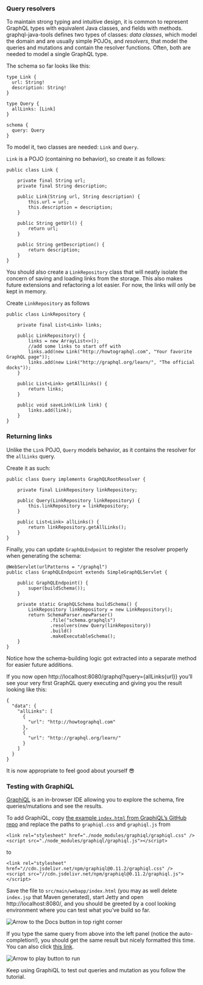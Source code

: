 ### Query resolvers

To maintain strong typing and intuitive design, it is common to represent GraphQL types with equivalent Java classes, and fields with methods. graphql-java-tools defines two types of classes: _data classes_, which model the domain and are usually simple POJOs, and _resolvers_, that model the queries and mutations and contain the resolver functions. Often, both are needed to model a single GraphQL type.

The schema so far looks like this:

    type Link {
      url: String!
      description: String!
    }

    type Query {
      allLinks: [Link]
    }

    schema {
      query: Query
    }

To model it, two classes are needed: `Link` and `Query`.

`Link` is a POJO (containing no behavior), so create it as follows:

    public class Link {

        private final String url;
        private final String description;

        public Link(String url, String description) {
            this.url = url;
            this.description = description;
        }

        public String getUrl() {
            return url;
        }

        public String getDescription() {
            return description;
        }
    }

You should also create a `LinkRepository` class that will neatly isolate the concern of saving and loading links from the storage. This also makes future extensions and refactoring a lot easier. For now, the links will only be kept in memory.

Create `LinkRepository` as follows

    public class LinkRepository {

        private final List<Link> links;

        public LinkRepository() {
            links = new ArrayList<>();
            //add some links to start off with
            links.add(new Link("http://howtographql.com", "Your favorite GraphQL page"));
            links.add(new Link("http://graphql.org/learn/", "The official docks"));
        }

        public List<Link> getAllLinks() {
            return links;
        }

        public void saveLink(Link link) {
            links.add(link);
        }
    }

### Returning links

Unlike the `Link` POJO, `Query` models behavior, as it contains the resolver for the `allLinks` query.

Create it as such:

    public class Query implements GraphQLRootResolver {

        private final LinkRepository linkRepository;

        public Query(LinkRepository linkRepository) {
            this.linkRepository = linkRepository;
        }

        public List<Link> allLinks() {
            return linkRepository.getAllLinks();
        }
    }

Finally, you can update `GraphQLEndpoint` to register the resolver properly when generating the schema:

    @WebServlet(urlPatterns = "/graphql")
    public class GraphQLEndpoint extends SimpleGraphQLServlet {

        public GraphQLEndpoint() {
            super(buildSchema());
        }

        private static GraphQLSchema buildSchema() {
            LinkRepository linkRepository = new LinkRepository();
            return SchemaParser.newParser()
                    .file("schema.graphqls")
                    .resolvers(new Query(linkRepository))
                    .build()
                    .makeExecutableSchema();
        }
    }

Notice how the schema-building logic got extracted into a separate method for easier future additions.

If you now open http://localhost:8080/graphql?query={allLinks{url}} you’ll see your very first GraphQL query executing and giving you the result looking like this:

    {
      "data": {
        "allLinks": [
          {
            "url": "http://howtographql.com"
          },
          {
            "url": "http://graphql.org/learn/"
          }
        ]
      }
    }

It is now appropriate to feel good about yourself 😎

### Testing with GraphiQL

[GraphiQL](https://github.com/graphql/graphiql) is an in-browser IDE allowing you to explore the schema, fire queries/mutations and see the results.

To add GraphiQL, copy [the example `index.html` from GraphiQL’s GitHub repo](https://github.com/howtographql/graphql-java/blob/master/src/main/webapp/index.html) and replace the paths to `graphiql.css` and `graphiql.js` from

    <link rel="stylesheet" href="./node_modules/graphiql/graphiql.css" />
    <script src="./node_modules/graphiql/graphiql.js"></script>

to

    <link rel="stylesheet" href="//cdn.jsdelivr.net/npm/graphiql@0.11.2/graphiql.css" />
    <script src="//cdn.jsdelivr.net/npm/graphiql@0.11.2/graphiql.js"></script>

Save the file to `src/main/webapp/index.html` (you may as well delete `index.jsp` that Maven generated), start Jetty and open http://localhost:8080/, and you should be greeted by a cool looking environment where you can test what you’ve build so far.

![Arrow to the Docs button in top right corner](http://i.imgur.com/KlnKaZe.png)

If you type the same query from above into the left panel (notice the auto-completion!), you should get the same result but nicely formatted this time. You can also click [this link](http://localhost:8080/graphql?query=%7BallLinks%7Burl%7D%7D).

![Arrow to play button to run](http://i.imgur.com/jMO6hB9.png)

Keep using GraphiQL to test out queries and mutation as you follow the tutorial.
